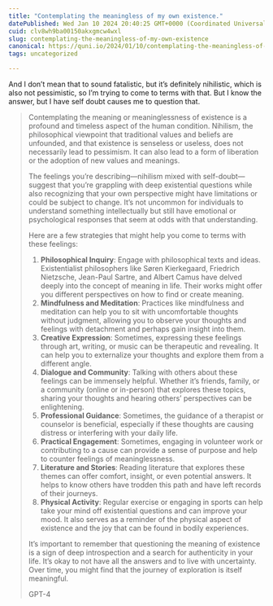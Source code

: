 ```yaml
---
title: "Contemplating the meaningless of my own existence."
datePublished: Wed Jan 10 2024 20:40:25 GMT+0000 (Coordinated Universal Time)
cuid: clv8wh9ba00150akxgmcw4wxl
slug: contemplating-the-meaningless-of-my-own-existence
canonical: https://quni.io/2024/01/10/contemplating-the-meaningless-of-my-own-existence/
tags: uncategorized

---
```


And I don’t mean that to sound fatalistic, but it’s definitely nihilistic, which is also not pessimistic, so I’m trying to come to terms with that. But I know the answer, but I have self doubt causes me to question that.

> Contemplating the meaning or meaninglessness of existence is a profound and timeless aspect of the human condition. Nihilism, the philosophical viewpoint that traditional values and beliefs are unfounded, and that existence is senseless or useless, does not necessarily lead to pessimism. It can also lead to a form of liberation or the adoption of new values and meanings.
> 
> The feelings you’re describing—nihilism mixed with self-doubt—suggest that you’re grappling with deep existential questions while also recognizing that your own perspective might have limitations or could be subject to change. It’s not uncommon for individuals to understand something intellectually but still have emotional or psychological responses that seem at odds with that understanding.
> 
> Here are a few strategies that might help you come to terms with these feelings:
> 
> 1.  **Philosophical Inquiry**: Engage with philosophical texts and ideas. Existentialist philosophers like Søren Kierkegaard, Friedrich Nietzsche, Jean-Paul Sartre, and Albert Camus have delved deeply into the concept of meaning in life. Their works might offer you different perspectives on how to find or create meaning.
> 2.  **Mindfulness and Meditation**: Practices like mindfulness and meditation can help you to sit with uncomfortable thoughts without judgment, allowing you to observe your thoughts and feelings with detachment and perhaps gain insight into them.
> 3.  **Creative Expression**: Sometimes, expressing these feelings through art, writing, or music can be therapeutic and revealing. It can help you to externalize your thoughts and explore them from a different angle.
> 4.  **Dialogue and Community**: Talking with others about these feelings can be immensely helpful. Whether it’s friends, family, or a community (online or in-person) that explores these topics, sharing your thoughts and hearing others’ perspectives can be enlightening.
> 5.  **Professional Guidance**: Sometimes, the guidance of a therapist or counselor is beneficial, especially if these thoughts are causing distress or interfering with your daily life.
> 6.  **Practical Engagement**: Sometimes, engaging in volunteer work or contributing to a cause can provide a sense of purpose and help to counter feelings of meaninglessness.
> 7.  **Literature and Stories**: Reading literature that explores these themes can offer comfort, insight, or even potential answers. It helps to know others have trodden this path and have left records of their journeys.
> 8.  **Physical Activity**: Regular exercise or engaging in sports can help take your mind off existential questions and can improve your mood. It also serves as a reminder of the physical aspect of existence and the joy that can be found in bodily experiences.
> 
> It’s important to remember that questioning the meaning of existence is a sign of deep introspection and a search for authenticity in your life. It’s okay to not have all the answers and to live with uncertainty. Over time, you might find that the journey of exploration is itself meaningful.
> 
> GPT-4
